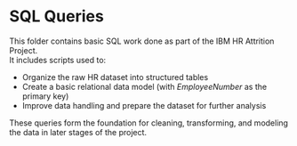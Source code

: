 # SQL Queries

This folder contains basic SQL work done as part of the IBM HR Attrition Project.  
It includes scripts used to:
- Organize the raw HR dataset into structured tables  
- Create a basic relational data model (with *EmployeeNumber* as the primary key)  
- Improve data handling and prepare the dataset for further analysis  

These queries form the foundation for cleaning, transforming, and modeling the data in later stages of the project.

